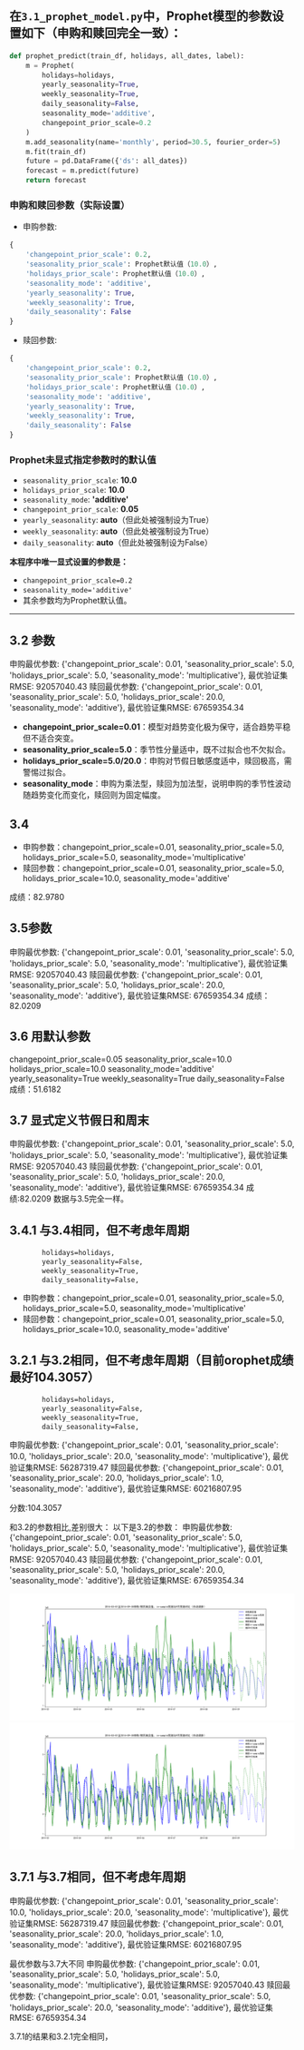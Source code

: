 ## 在`3.1_prophet_model.py`中，Prophet模型的参数设置如下（申购和赎回完全一致）：

```python
def prophet_predict(train_df, holidays, all_dates, label):
    m = Prophet(
        holidays=holidays,
        yearly_seasonality=True,
        weekly_seasonality=True,
        daily_seasonality=False,
        seasonality_mode='additive',
        changepoint_prior_scale=0.2
    )
    m.add_seasonality(name='monthly', period=30.5, fourier_order=5)
    m.fit(train_df)
    future = pd.DataFrame({'ds': all_dates})
    forecast = m.predict(future)
    return forecast
```

### 申购和赎回参数（实际设置）

- 申购参数:  
```python
{
    'changepoint_prior_scale': 0.2,
    'seasonality_prior_scale': Prophet默认值（10.0）,
    'holidays_prior_scale': Prophet默认值（10.0）,
    'seasonality_mode': 'additive',
    'yearly_seasonality': True,
    'weekly_seasonality': True,
    'daily_seasonality': False
}
```

- 赎回参数:  
```python
{
    'changepoint_prior_scale': 0.2,
    'seasonality_prior_scale': Prophet默认值（10.0）,
    'holidays_prior_scale': Prophet默认值（10.0）,
    'seasonality_mode': 'additive',
    'yearly_seasonality': True,
    'weekly_seasonality': True,
    'daily_seasonality': False
}
```

### Prophet未显式指定参数时的默认值

- `seasonality_prior_scale`: **10.0**
- `holidays_prior_scale`: **10.0**
- `seasonality_mode`: **'additive'**
- `changepoint_prior_scale`: **0.05**
- `yearly_seasonality`: **auto**（但此处被强制设为True）
- `weekly_seasonality`: **auto**（但此处被强制设为True）
- `daily_seasonality`: **auto**（但此处被强制设为False）

**本程序中唯一显式设置的参数是：**
- `changepoint_prior_scale=0.2`
- `seasonality_mode='additive'`
- 其余参数均为Prophet默认值。

---
## 3.2 参数

申购最优参数: {'changepoint_prior_scale': 0.01, 'seasonality_prior_scale': 5.0, 'holidays_prior_scale': 5.0, 'seasonality_mode': 'multiplicative'}, 最优验证集RMSE: 92057040.43
赎回最优参数: {'changepoint_prior_scale': 0.01, 'seasonality_prior_scale': 5.0, 'holidays_prior_scale': 20.0, 'seasonality_mode': 'additive'}, 最优验证集RMSE: 67659354.34


- **changepoint_prior_scale=0.01**：模型对趋势变化极为保守，适合趋势平稳但不适合突变。
- **seasonality_prior_scale=5.0**：季节性分量适中，既不过拟合也不欠拟合。
- **holidays_prior_scale=5.0/20.0**：申购对节假日敏感度适中，赎回极高，需警惕过拟合。
- **seasonality_mode**：申购为乘法型，赎回为加法型，说明申购的季节性波动随趋势变化而变化，赎回则为固定幅度。

## 3.4
- 申购参数：changepoint_prior_scale=0.01, seasonality_prior_scale=5.0, holidays_prior_scale=5.0, seasonality_mode='multiplicative'
- 赎回参数：changepoint_prior_scale=0.01, seasonality_prior_scale=5.0, holidays_prior_scale=10.0, seasonality_mode='additive'

成绩：82.9780

## 3.5参数

申购最优参数: {'changepoint_prior_scale': 0.01, 'seasonality_prior_scale': 5.0, 'holidays_prior_scale': 5.0, 'seasonality_mode': 'multiplicative'}, 最优验证集RMSE: 92057040.43
赎回最优参数: {'changepoint_prior_scale': 0.01, 'seasonality_prior_scale': 5.0, 'holidays_prior_scale': 20.0, 'seasonality_mode': 'additive'}, 最优验证集RMSE: 67659354.34
成绩：82.0209


## 3.6 用默认参数
changepoint_prior_scale=0.05
seasonality_prior_scale=10.0
holidays_prior_scale=10.0
seasonality_mode='additive'
yearly_seasonality=True
weekly_seasonality=True
daily_seasonality=False
成绩：51.6182

## 3.7 显式定义节假日和周末
申购最优参数: {'changepoint_prior_scale': 0.01, 'seasonality_prior_scale': 5.0, 'holidays_prior_scale': 5.0, 'seasonality_mode': 'multiplicative'}, 最优验证集RMSE: 92057040.43
赎回最优参数: {'changepoint_prior_scale': 0.01, 'seasonality_prior_scale': 5.0, 'holidays_prior_scale': 20.0, 'seasonality_mode': 'additive'}, 最优验证集RMSE: 67659354.34
成绩:82.0209
数据与3.5完全一样。

## 3.4.1 与3.4相同，但不考虑年周期
            holidays=holidays,
            yearly_seasonality=False,
            weekly_seasonality=True,
            daily_seasonality=False,

- 申购参数：changepoint_prior_scale=0.01, seasonality_prior_scale=5.0, holidays_prior_scale=5.0, seasonality_mode='multiplicative'
- 赎回参数：changepoint_prior_scale=0.01, seasonality_prior_scale=5.0, holidays_prior_scale=10.0, seasonality_mode='additive'

## 3.2.1 与3.2相同，但不考虑年周期（目前orophet成绩最好104.3057）
            holidays=holidays,
            yearly_seasonality=False,
            weekly_seasonality=True,
            daily_seasonality=False,
申购最优参数: {'changepoint_prior_scale': 0.01, 'seasonality_prior_scale': 10.0, 'holidays_prior_scale': 20.0, 'seasonality_mode': 'multiplicative'}, 最优验证集RMSE: 56287319.47
赎回最优参数: {'changepoint_prior_scale': 0.01, 'seasonality_prior_scale': 20.0, 'holidays_prior_scale': 1.0, 'seasonality_mode': 'additive'}, 最优验证集RMSE: 60216807.95

分数:104.3057

和3.2的参数相比,差别很大：
以下是3.2的参数：
申购最优参数: {'changepoint_prior_scale': 0.01, 'seasonality_prior_scale': 5.0, 'holidays_prior_scale': 5.0, 'seasonality_mode': 'multiplicative'}, 最优验证集RMSE: 92057040.43
赎回最优参数: {'changepoint_prior_scale': 0.01, 'seasonality_prior_scale': 5.0, 'holidays_prior_scale': 20.0, 'seasonality_mode': 'additive'}, 最优验证集RMSE: 67659354.34

![3.2.1预测图](3.2.1_prophet_output/3.2.1_prophet_purchase_redeem_compare.png)
![3.2预测图](3.2_prophet_output/3.2_prophet_purchase_redeem_compare.png)

## 3.7.1 与3.7相同，但不考虑年周期

申购最优参数: {'changepoint_prior_scale': 0.01, 'seasonality_prior_scale': 10.0, 'holidays_prior_scale': 20.0, 'seasonality_mode': 'multiplicative'}, 最优验证集RMSE: 56287319.47
赎回最优参数: {'changepoint_prior_scale': 0.01, 'seasonality_prior_scale': 20.0, 'holidays_prior_scale': 1.0, 'seasonality_mode': 'additive'}, 最优验证集RMSE: 60216807.95

最优参数与3.7大不同
申购最优参数: {'changepoint_prior_scale': 0.01, 'seasonality_prior_scale': 5.0, 'holidays_prior_scale': 5.0, 'seasonality_mode': 'multiplicative'}, 最优验证集RMSE: 92057040.43
赎回最优参数: {'changepoint_prior_scale': 0.01, 'seasonality_prior_scale': 5.0, 'holidays_prior_scale': 20.0, 'seasonality_mode': 'additive'}, 最优验证集RMSE: 67659354.34

3.7.1的结果和3.2.1完全相同，